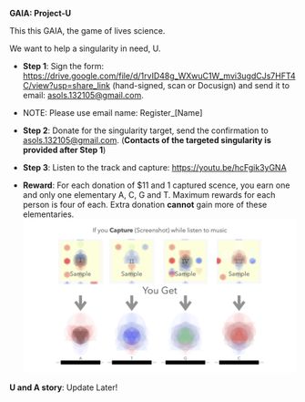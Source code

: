 **GAIA: Project-U**

This this GAIA, the game of lives science.

We want to help a singularity in need, U.

- **Step 1**: Sign the form: https://drive.google.com/file/d/1rvID48g_WXwuC1W_mvi3ugdCJs7HFT4C/view?usp=share_link (hand-signed, scan or Docusign) and send it to email: asols.132105@gmail.com.
- NOTE: Please use email name: Register_[Name]

- **Step 2**: Donate for the singularity target, send the confirmation to asols.132105@gmail.com. (**Contacts of the targeted singularity is provided after Step 1**)

- **Step 3**: Listen to the track and capture: https://youtu.be/hcFgik3yGNA


- **Reward**: For each donation of $11 and 1 captured scence, you earn one and only one elementary A, C, G and T. Maximum rewards for each person is four of each. Extra donation **cannot** gain more of these elementaries.
![Rewards](rewards.002.jpeg)


**U and A story**: Update Later!
